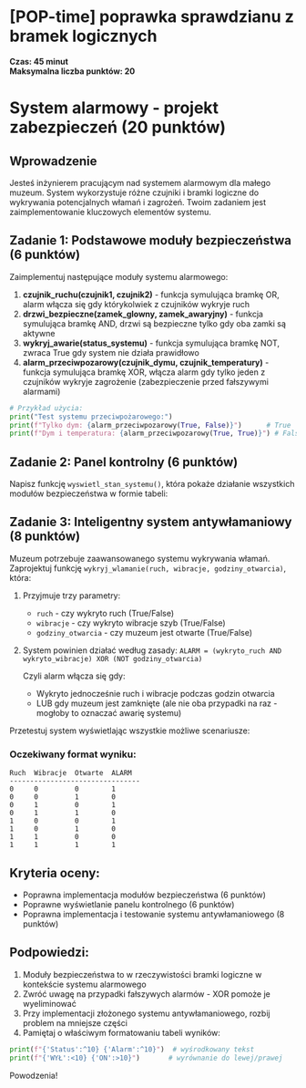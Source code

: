 # [POP-time] poprawka sprawdzianu z bramek logicznych
**Czas: 45 minut**  
**Maksymalna liczba punktów: 20**

# System alarmowy - projekt zabezpieczeń (20 punktów)

## Wprowadzenie
Jesteś inżynierem pracującym nad systemem alarmowym dla małego muzeum. System wykorzystuje różne czujniki i bramki logiczne do wykrywania potencjalnych włamań i zagrożeń. Twoim zadaniem jest zaimplementowanie kluczowych elementów systemu.

## Zadanie 1: Podstawowe moduły bezpieczeństwa (6 punktów)
Zaimplementuj następujące moduły systemu alarmowego:

1. **czujnik_ruchu(czujnik1, czujnik2)** - funkcja symulująca bramkę OR, alarm włącza się gdy którykolwiek z czujników wykryje ruch
2. **drzwi_bezpieczne(zamek_glowny, zamek_awaryjny)** - funkcja symulująca bramkę AND, drzwi są bezpieczne tylko gdy oba zamki są aktywne
3. **wykryj_awarie(status_systemu)** - funkcja symulująca bramkę NOT, zwraca True gdy system nie działa prawidłowo
4. **alarm_przeciwpozarowy(czujnik_dymu, czujnik_temperatury)** - funkcja symulująca bramkę XOR, włącza alarm gdy tylko jeden z czujników wykryje zagrożenie (zabezpieczenie przed fałszywymi alarmami)

```python
# Przykład użycia:
print("Test systemu przeciwpożarowego:")
print(f"Tylko dym: {alarm_przeciwpozarowy(True, False)}")      # True
print(f"Dym i temperatura: {alarm_przeciwpozarowy(True, True)}") # False (możliwa awaria czujników)
```

## Zadanie 2: Panel kontrolny (6 punktów)
Napisz funkcję `wyswietl_stan_systemu()`, która pokaże działanie wszystkich modułów bezpieczeństwa w formie tabeli:


## Zadanie 3: Inteligentny system antywłamaniowy (8 punktów)

Muzeum potrzebuje zaawansowanego systemu wykrywania włamań. Zaprojektuj funkcję `wykryj_wlamanie(ruch, wibracje, godziny_otwarcia)`, która:

1. Przyjmuje trzy parametry:
   - `ruch` - czy wykryto ruch (True/False)
   - `wibracje` - czy wykryto wibracje szyb (True/False)
   - `godziny_otwarcia` - czy muzeum jest otwarte (True/False)

2. System powinien działać według zasady:
   `ALARM = (wykryto_ruch AND wykryto_wibracje) XOR (NOT godziny_otwarcia)`
   
   Czyli alarm włącza się gdy:
   - Wykryto jednocześnie ruch i wibracje podczas godzin otwarcia
   - LUB gdy muzeum jest zamknięte (ale nie oba przypadki na raz - mogłoby to oznaczać awarię systemu)

Przetestuj system wyświetlając wszystkie możliwe scenariusze:

### Oczekiwany format wyniku:
```
Ruch  Wibracje  Otwarte  ALARM
--------------------------------
0     0         0        1
0     0         1        0
0     1         0        1
0     1         1        0
1     0         0        1
1     0         1        0
1     1         0        0
1     1         1        1
```

## Kryteria oceny:
- Poprawna implementacja modułów bezpieczeństwa (6 punktów)
- Poprawne wyświetlanie panelu kontrolnego (6 punktów)
- Poprawna implementacja i testowanie systemu antywłamaniowego (8 punktów)

## Podpowiedzi:
1. Moduły bezpieczeństwa to w rzeczywistości bramki logiczne w kontekście systemu alarmowego
2. Zwróć uwagę na przypadki fałszywych alarmów - XOR pomoże je wyeliminować
3. Przy implementacji złożonego systemu antywłamaniowego, rozbij problem na mniejsze części
4. Pamiętaj o właściwym formatowaniu tabeli wyników:
```python
print(f"{'Status':^10} {'Alarm':^10}")  # wyśrodkowany tekst
print(f"{'WYŁ':<10} {'ON':>10}")       # wyrównanie do lewej/prawej
```

Powodzenia!
